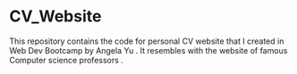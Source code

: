 # CV_Website
This repository contains the code for personal CV website that I created in Web Dev Bootcamp by Angela Yu . It resembles with the website of famous Computer science professors .
